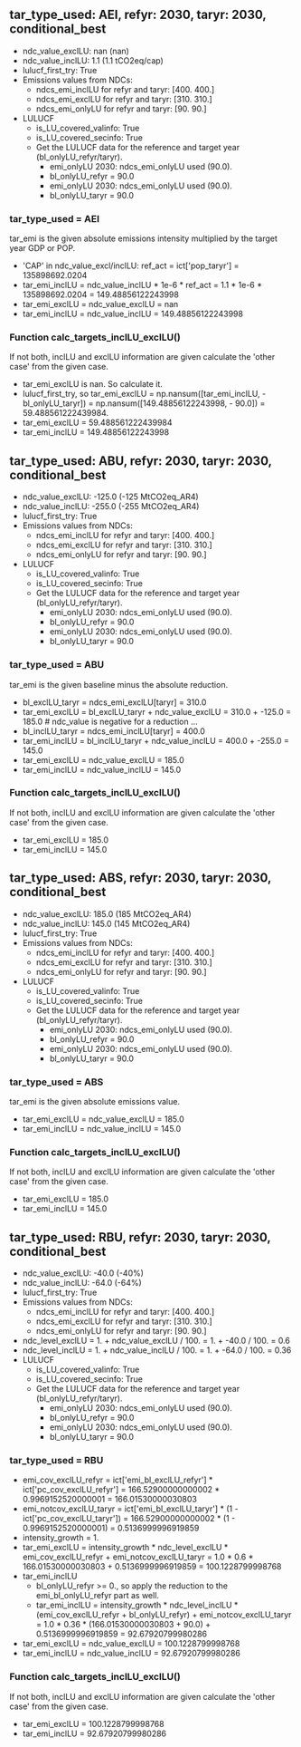 

## tar_type_used: AEI, refyr: 2030, taryr: 2030, conditional_best
- ndc_value_exclLU: nan (nan)
- ndc_value_inclLU: 1.1 (1.1 tCO2eq/cap)
- lulucf_first_try: True
- Emissions values from NDCs:
  - ndcs_emi_inclLU for refyr and taryr: [400. 400.]
  - ndcs_emi_exclLU for refyr and taryr: [310. 310.]
  - ndcs_emi_onlyLU for refyr and taryr: [90. 90.]
- LULUCF
  - is_LU_covered_valinfo: True
  - is_LU_covered_secinfo: True
  - Get the LULUCF data for the reference and target year (bl_onlyLU_refyr/taryr).
    - emi_onlyLU 2030: ndcs_emi_onlyLU used (90.0).
    - bl_onlyLU_refyr = 90.0
    - emi_onlyLU 2030: ndcs_emi_onlyLU used (90.0).
    - bl_onlyLU_taryr = 90.0
### tar_type_used = AEI
tar_emi is the given absolute emissions intensity multiplied by the target year GDP or POP.
- 'CAP' in ndc_value_excl/inclLU: ref_act = ict['pop_taryr'] = 135898692.0204
- tar_emi_inclLU = ndc_value_inclLU * 1e-6 * ref_act = 1.1 * 1e-6 * 135898692.0204 = 149.48856122243998
- tar_emi_exclLU = ndc_value_exclLU = nan
- tar_emi_inclLU = ndc_value_inclLU = 149.48856122243998
### Function calc_targets_inclLU_exclLU()
If not both, inclLU and exclLU information are given calculate the 'other case' from the given case.
- tar_emi_exclLU is nan. So calculate it.
- lulucf_first_try, so tar_emi_exclLU = np.nansum([tar_emi_inclLU, -bl_onlyLU_taryr]) = np.nansum([149.48856122243998, - 90.0]) = 59.488561222439984.
- tar_emi_exclLU = 59.488561222439984
- tar_emi_inclLU = 149.48856122243998

## tar_type_used: ABU, refyr: 2030, taryr: 2030, conditional_best
- ndc_value_exclLU: -125.0 (-125 MtCO2eq_AR4)
- ndc_value_inclLU: -255.0 (-255 MtCO2eq_AR4)
- lulucf_first_try: True
- Emissions values from NDCs:
  - ndcs_emi_inclLU for refyr and taryr: [400. 400.]
  - ndcs_emi_exclLU for refyr and taryr: [310. 310.]
  - ndcs_emi_onlyLU for refyr and taryr: [90. 90.]
- LULUCF
  - is_LU_covered_valinfo: True
  - is_LU_covered_secinfo: True
  - Get the LULUCF data for the reference and target year (bl_onlyLU_refyr/taryr).
    - emi_onlyLU 2030: ndcs_emi_onlyLU used (90.0).
    - bl_onlyLU_refyr = 90.0
    - emi_onlyLU 2030: ndcs_emi_onlyLU used (90.0).
    - bl_onlyLU_taryr = 90.0
### tar_type_used = ABU
tar_emi is the given baseline minus the absolute reduction.
- bl_exclLU_taryr = ndcs_emi_exclLU[taryr] = 310.0
- tar_emi_exclLU = bl_exclLU_taryr + ndc_value_exclLU = 310.0 + -125.0 = 185.0 # ndc_value is negative for a reduction ...
- bl_inclLU_taryr = ndcs_emi_inclLU[taryr] = 400.0
- tar_emi_inclLU = bl_inclLU_taryr + ndc_value_inclLU = 400.0 + -255.0 = 145.0
- tar_emi_exclLU = ndc_value_exclLU = 185.0
- tar_emi_inclLU = ndc_value_inclLU = 145.0
### Function calc_targets_inclLU_exclLU()
If not both, inclLU and exclLU information are given calculate the 'other case' from the given case.
- tar_emi_exclLU = 185.0
- tar_emi_inclLU = 145.0

## tar_type_used: ABS, refyr: 2030, taryr: 2030, conditional_best
- ndc_value_exclLU: 185.0 (185 MtCO2eq_AR4)
- ndc_value_inclLU: 145.0 (145 MtCO2eq_AR4)
- lulucf_first_try: True
- Emissions values from NDCs:
  - ndcs_emi_inclLU for refyr and taryr: [400. 400.]
  - ndcs_emi_exclLU for refyr and taryr: [310. 310.]
  - ndcs_emi_onlyLU for refyr and taryr: [90. 90.]
- LULUCF
  - is_LU_covered_valinfo: True
  - is_LU_covered_secinfo: True
  - Get the LULUCF data for the reference and target year (bl_onlyLU_refyr/taryr).
    - emi_onlyLU 2030: ndcs_emi_onlyLU used (90.0).
    - bl_onlyLU_refyr = 90.0
    - emi_onlyLU 2030: ndcs_emi_onlyLU used (90.0).
    - bl_onlyLU_taryr = 90.0
### tar_type_used = ABS
tar_emi is the given absolute emissions value.
- tar_emi_exclLU = ndc_value_exclLU = 185.0
- tar_emi_inclLU = ndc_value_inclLU = 145.0
### Function calc_targets_inclLU_exclLU()
If not both, inclLU and exclLU information are given calculate the 'other case' from the given case.
- tar_emi_exclLU = 185.0
- tar_emi_inclLU = 145.0

## tar_type_used: RBU, refyr: 2030, taryr: 2030, conditional_best
- ndc_value_exclLU: -40.0 (-40%)
- ndc_value_inclLU: -64.0 (-64%)
- lulucf_first_try: True
- Emissions values from NDCs:
  - ndcs_emi_inclLU for refyr and taryr: [400. 400.]
  - ndcs_emi_exclLU for refyr and taryr: [310. 310.]
  - ndcs_emi_onlyLU for refyr and taryr: [90. 90.]
- ndc_level_exclLU = 1. + ndc_value_exclLU / 100. = 1. + -40.0 / 100. = 0.6
- ndc_level_inclLU = 1. + ndc_value_inclLU / 100. = 1. + -64.0 / 100. = 0.36
- LULUCF
  - is_LU_covered_valinfo: True
  - is_LU_covered_secinfo: True
  - Get the LULUCF data for the reference and target year (bl_onlyLU_refyr/taryr).
    - emi_onlyLU 2030: ndcs_emi_onlyLU used (90.0).
    - bl_onlyLU_refyr = 90.0
    - emi_onlyLU 2030: ndcs_emi_onlyLU used (90.0).
    - bl_onlyLU_taryr = 90.0
### tar_type_used = RBU
- emi_cov_exclLU_refyr = ict['emi_bl_exclLU_refyr'] * ict['pc_cov_exclLU_refyr'] = 166.52900000000002 * 0.9969152520000001 = 166.01530000030803
- emi_notcov_exclLU_taryr = ict['emi_bl_exclLU_taryr'] * (1 - ict['pc_cov_exclLU_taryr']) = 166.52900000000002 * (1 - 0.9969152520000001) = 0.5136999996919859
- intensity_growth = 1.
- tar_emi_exclLU = intensity_growth * ndc_level_exclLU * emi_cov_exclLU_refyr + emi_notcov_exclLU_taryr = 1.0 * 0.6 * 166.01530000030803 + 0.5136999996919859 = 100.1228799998768
- tar_emi_inclLU
  - bl_onlyLU_refyr >= 0., so apply the reduction to the emi_bl_onlyLU_refyr part as well.
  - tar_emi_inclLU = intensity_growth * ndc_level_inclLU * (emi_cov_exclLU_refyr + bl_onlyLU_refyr) + emi_notcov_exclLU_taryr = 1.0 * 0.36 * (166.01530000030803 + 90.0) + 0.5136999996919859 = 92.67920799980286
- tar_emi_exclLU = ndc_value_exclLU = 100.1228799998768
- tar_emi_inclLU = ndc_value_inclLU = 92.67920799980286
### Function calc_targets_inclLU_exclLU()
If not both, inclLU and exclLU information are given calculate the 'other case' from the given case.
- tar_emi_exclLU = 100.1228799998768
- tar_emi_inclLU = 92.67920799980286